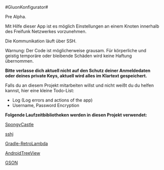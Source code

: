 #GluonKonfigurator#

Pre Alpha.

Mit Hilfe dieser App ist es möglich Einstellungen an einem Knoten innerhalb des Freifunk Netzwerkes vorzunehmen.

Die Kommunikation läuft über SSH.


Warnung:
Der Code ist möglicherweise grausam. Für körperliche und geistig temporäre oder bleibende Schäden wird keine Haftung übernommen.

**Bitte verlasse dich aktuell nicht auf den Schutz deiner Anmeldedaten oder deines private Keys, aktuell wird alles im Klartext gespeichert.**


Falls du an diesem Projekt mitarbeiten willst und nicht weißt du du helfen kannst, hier eine kleine Todo-List:

- Log (Log errors and actions of the app)
- Username, Password Encryption

**Folgende Laufzeitbibliotheken werden in diesen Projekt verwendet:**

[SpongyCastle](https://github.com/rtyley/spongycastle)

[sshj](https://github.com/hierynomus/sshj)

[Gradle-RetroLambda](https://github.com/evant/gradle-retrolambda)

[AndroidTreeView](https://github.com/bmelnychuk/AndroidTreeView)

[GSON](https://github.com/google/gson)

